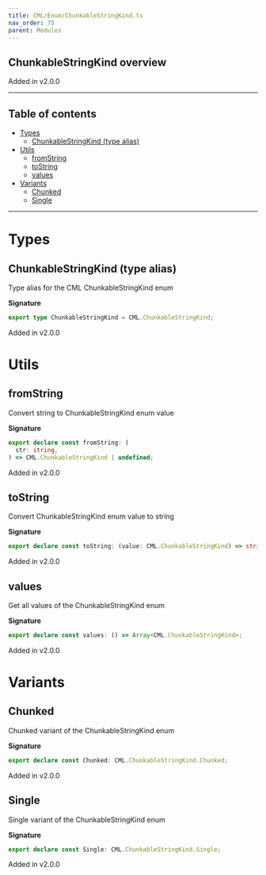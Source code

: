 ```yaml
---
title: CML/Enum/ChunkableStringKind.ts
nav_order: 75
parent: Modules
---
```


## ChunkableStringKind overview

Added in v2.0.0

---

<h2 class="text-delta">Table of contents</h2>

- [Types](#types)
  - [ChunkableStringKind (type alias)](#chunkablestringkind-type-alias)
- [Utils](#utils)
  - [fromString](#fromstring)
  - [toString](#tostring)
  - [values](#values)
- [Variants](#variants)
  - [Chunked](#chunked)
  - [Single](#single)

---

# Types

## ChunkableStringKind (type alias)

Type alias for the CML ChunkableStringKind enum

**Signature**

```ts
export type ChunkableStringKind = CML.ChunkableStringKind;
```

Added in v2.0.0

# Utils

## fromString

Convert string to ChunkableStringKind enum value

**Signature**

```ts
export declare const fromString: (
  str: string,
) => CML.ChunkableStringKind | undefined;
```

Added in v2.0.0

## toString

Convert ChunkableStringKind enum value to string

**Signature**

```ts
export declare const toString: (value: CML.ChunkableStringKind) => string;
```

Added in v2.0.0

## values

Get all values of the ChunkableStringKind enum

**Signature**

```ts
export declare const values: () => Array<CML.ChunkableStringKind>;
```

Added in v2.0.0

# Variants

## Chunked

Chunked variant of the ChunkableStringKind enum

**Signature**

```ts
export declare const Chunked: CML.ChunkableStringKind.Chunked;
```

Added in v2.0.0

## Single

Single variant of the ChunkableStringKind enum

**Signature**

```ts
export declare const Single: CML.ChunkableStringKind.Single;
```

Added in v2.0.0
